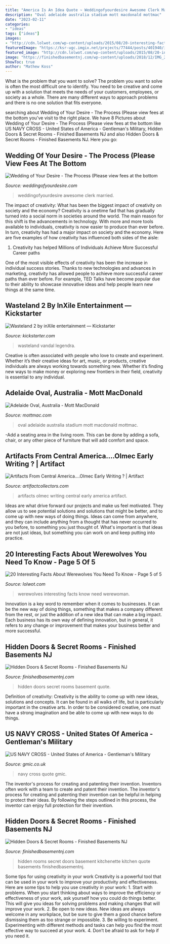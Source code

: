 ```yaml
---
title: "America Is An Idea Quote ~ Weddingofyourdesire Awesome Clerk Married"
description: "Oval adelaide australia stadium mott macdonald mottmac"
date: "2023-02-11"
categories:
- "ideas"
tags: ["ideas"]
images:
- "http://cdn.lolwot.com/wp-content/uploads/2015/08/20-interesting-facts-about-werewolves-you-need-to-know-18.jpg"
featuredImage: "https://ksr-ugc.imgix.net/projects/77444/posts/401940/image-210117-original.jpg?w=560&amp;fit=max&amp;v=1360367527&amp;auto=format&amp;q=92&amp;s=cc34e11f863a380bea6d077e9e48e5cb"
featured_image: "http://cdn.lolwot.com/wp-content/uploads/2015/08/20-interesting-facts-about-werewolves-you-need-to-know-18.jpg"
image: "https://finishedbasementnj.com/wp-content/uploads/2018/12/IMG_2875.jpg"
ShowToc: true
author: "Mathew Koss"
---
```



What is the problem that you want to solve?
The problem you want to solve is often the most difficult one to identify. You need to be creative and come up with a solution that meets the needs of your customers, employees, or society as a whole. There are many different ways to approach problems and there is no one solution that fits everyone.

	

		
searching about Wedding of Your Desire - The Process ﻿(Please view fees at the bottom you've visit to the right place. We have 8 Pictures about Wedding of Your Desire - The Process ﻿(Please view fees at the bottom like US NAVY CROSS - United States of America - Gentleman&#039;s Military, Hidden Doors &amp; Secret Rooms - Finished Basements NJ and also Hidden Doors &amp; Secret Rooms - Finished Basements NJ. Here you go:
		
    
## Wedding Of Your Desire - The Process ﻿(Please View Fees At The Bottom

<img loading=lazy src="https://www.weddingofyourdesire.com/yahoo_site_admin/assets/images/Red_Sox_Wedding_Certificate.297140242_std.JPG" onerror="this.onerror=null;this.src='https://tse3.mm.bing.net/th?id=OIP.DQguYGRXlCt8KiR4gfLxswHaJ3&amp;pid=15.1';" alt="Wedding of Your Desire - The Process ﻿(Please view fees at the bottom">

_Source: weddingofyourdesire.com_

>weddingofyourdesire awesome clerk married. 

	

The impact of creativity: What has been the biggest impact of creativity on society and the economy?
Creativity is a onetime fad that has gradually turned into a social norm in societies around the world. The main reason for this shift is the advancements in technology. With more and more tools available to individuals, creativity is now easier to produce than ever before. In turn, creativity has had a major impact on society and the economy. Here are five examples of how creativity has influenced both sides of the aisle:
1) Creativity has helped Millions of Individuals Achieve More Successful Career paths

One of the most visible effects of creativity has been the increase in individual success stories. Thanks to new technologies and advances in marketing, creativity has allowed people to achieve more successful career paths than ever before. For example, TED Talks have become popular due to their ability to showcase innovative ideas and help people learn new things at the same time.

    
## Wasteland 2 By InXile Entertainment — Kickstarter

<img loading=lazy src="https://ksr-ugc.imgix.net/projects/77444/posts/401940/image-210117-original.jpg?w=560&amp;fit=max&amp;v=1360367527&amp;auto=format&amp;q=92&amp;s=cc34e11f863a380bea6d077e9e48e5cb" onerror="this.onerror=null;this.src='https://tse2.mm.bing.net/th?id=OIP.SFPFZlyKGlmztuxqI0D_SwHaJ-&amp;pid=15.1';" alt="Wasteland 2 by inXile entertainment — Kickstarter">

_Source: kickstarter.com_

>wasteland vandal legendra. 

	

Creative is often associated with people who love to create and experiment. Whether it’s their creative ideas for art, music, or products, creative individuals are always working towards something new. Whether it’s finding new ways to make money or exploring new frontiers in their field, creativity is essential to any individual.

    
## Adelaide Oval, Australia - Mott MacDonald

<img loading=lazy src="http://www.mottmac.com/download/file/5281" onerror="this.onerror=null;this.src='https://tse3.mm.bing.net/th?id=OIP.b1HfjnfL-c9Y1gKcKvChZQHaEZ&amp;pid=15.1';" alt="Adelaide Oval, Australia - Mott MacDonald">

_Source: mottmac.com_

>oval adelaide australia stadium mott macdonald mottmac. 

	

-Add a seating area in the living room. This can be done by adding a sofa, chair, or any other piece of furniture that will add comfort and space.

    
## Artifacts From Central America....Olmec Early Writing ? | Artifact

<img loading=lazy src="https://d29jd5m3t61t9.cloudfront.net/artifactcollectors.com/images/fbfiles/images/20190325_095158-obvqfkatct_v_1554250046.jpg" onerror="this.onerror=null;this.src='https://tse4.mm.bing.net/th?id=OIP.z2Npo0LUiqNlNKo1IR5ZIQHaJ4&amp;pid=15.1';" alt="Artifacts From Central America....Olmec Early Writing ? | Artifact">

_Source: artifactcollectors.com_

>artifacts olmec writing central early america artifact. 

	

Ideas are what drive forward our projects and make us feel motivated. They allow us to see potential solutions and solutions that might be better, and to come up with new ways of doing things. Ideas can come from anywhere, and they can include anything from a thought that has never occurred to you before, to something you just thought of. What's important is that ideas are not just ideas, but something you can work on and keep putting into practice.

    
## 20 Interesting Facts About Werewolves You Need To Know - Page 5 Of 5

<img loading=lazy src="http://cdn.lolwot.com/wp-content/uploads/2015/08/20-interesting-facts-about-werewolves-you-need-to-know-18.jpg" onerror="this.onerror=null;this.src='https://tse4.mm.bing.net/th?id=OIP.BW-SBVs_l-d4kVWX83G51AHaFj&amp;pid=15.1';" alt="20 Interesting Facts About Werewolves You Need To Know - Page 5 of 5">

_Source: lolwot.com_

>werewolves interesting facts know need werewoman. 

	

Innovation is a key word to remember when it comes to businesses. It can be the new way of doing things, something that makes a company different from the rest, or just the addition of a new idea that can make a big impact. Each business has its own way of defining innovation, but in general, it refers to any change or improvement that makes your business better and more successful.

    
## Hidden Doors &amp; Secret Rooms - Finished Basements NJ

<img loading=lazy src="https://finishedbasementnj.com/wp-content/uploads/2018/12/IMG_2894.jpg" onerror="this.onerror=null;this.src='https://tse3.mm.bing.net/th?id=OIP.hCmTZO_MVwONsgK5qjz4KAHaJ4&amp;pid=15.1';" alt="Hidden Doors &amp; Secret Rooms - Finished Basements NJ">

_Source: finishedbasementnj.com_

>hidden doors secret rooms basement quote. 

	

Definition of creativity:
Creativity is the ability to come up with new ideas, solutions and concepts. It can be found in all walks of life, but is particularly important in the creative arts. In order to be considered creative, one must have a strong imagination and be able to come up with new ways to do things.

    
## US NAVY CROSS - United States Of America - Gentleman&#039;s Military

<img loading=lazy src="http://gmic.co.uk/uploads/monthly_2015_11/PA110101.JPG.76c1ca469615314ce132408e82788e84.JPG" onerror="this.onerror=null;this.src='https://tse1.mm.bing.net/th?id=OIP.OacBT4qiisbpxgr7uJXVKAHaNx&amp;pid=15.1';" alt="US NAVY CROSS - United States of America - Gentleman&#039;s Military">

_Source: gmic.co.uk_

>navy cross quote gmic. 

	

The inventor's process for creating and patenting their invention.
Inventors often work with a team to create and patent their invention. The inventor's process for creating and patenting their invention can be helpful in helping to protect their ideas. By following the steps outlined in this process, the inventor can enjoy full protection for their invention.

    
## Hidden Doors &amp; Secret Rooms - Finished Basements NJ

<img loading=lazy src="https://finishedbasementnj.com/wp-content/uploads/2018/12/IMG_2875.jpg" onerror="this.onerror=null;this.src='https://tse3.mm.bing.net/th?id=OIP.2LDVr_pHwz0z57aOJ3_yTgHaFj&amp;pid=15.1';" alt="Hidden Doors &amp; Secret Rooms - Finished Basements NJ">

_Source: finishedbasementnj.com_

>hidden rooms secret doors basement kitchenette kitchen quote basements finishedbasementnj. 

	

Some tips for using creativity in your work
Creativity is a powerful tool that can be used in your work to improve your productivity and effectiveness. Here are some tips to help you use creativity in your work: 1. Start with problems. When you start thinking about ways to improve the efficiency or effectiveness of your work, ask yourself how you could do things better. This will give you ideas for solving problems and making changes that will improve your work. 2. Be open to new ideas. New ideas are always welcome in any workplace, but be sure to give them a good chance before dismissing them as too strange or impossible. 3. Be willing to experiment. Experimenting with different methods and tasks can help you find the most effective way to succeed at your work. 4. Don’t be afraid to ask for help if you need it.


